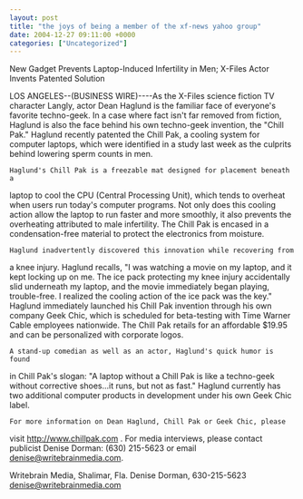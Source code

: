 ```yaml
---
layout: post
title: "the joys of being a member of the xf-news yahoo group"
date: 2004-12-27 09:11:00 +0000
categories: ["Uncategorized"]
---
```


New Gadget Prevents Laptop-Induced Infertility in Men; X-Files Actor 
Invents Patented Solution

LOS ANGELES--(BUSINESS WIRE)----As the X-Files science fiction TV character 
Langly, actor Dean Haglund is the familiar face of everyone's favorite 
techno-geek. In a case where fact isn't far removed from fiction, Haglund 
is also the face behind his own techno-geek invention, the "Chill Pak." 
Haglund recently patented the Chill Pak, a cooling system for computer 
laptops, which were identified in a study last week as the culprits behind 
lowering sperm counts in men.

    Haglund's Chill Pak is a freezable mat designed for placement beneath a 
laptop to cool the CPU (Central Processing Unit), which tends to overheat 
when users run today's computer programs. Not only does this cooling action 
allow the laptop to run faster and more smoothly, it also prevents the 
overheating attributed to male infertility. The Chill Pak is encased in a 
condensation-free material to protect the electronics from moisture.

    Haglund inadvertently discovered this innovation while recovering from 
a knee injury. Haglund recalls, "I was watching a movie on my laptop, and 
it kept locking up on me. The ice pack protecting my knee injury 
accidentally slid underneath my laptop, and the movie immediately began 
playing, trouble-free. I realized the cooling action of the ice pack was 
the key." Haglund immediately launched his Chill Pak invention through his 
own company Geek Chic, which is scheduled for beta-testing with Time Warner 
Cable employees nationwide. The Chill Pak retails for an affordable $19.95 
and can be personalized with corporate logos.

    A stand-up comedian as well as an actor, Haglund's quick humor is found 
in Chill Pak's slogan: "A laptop without a Chill Pak is like a techno-geek 
without corrective shoes...it runs, but not as fast." Haglund currently has 
two additional computer products in development under his own Geek Chic label.

    For more information on Dean Haglund, Chill Pak or Geek Chic, please 
visit http://www.chillpak.com . For media interviews, please contact 
publicist Denise Dorman: (630) 215-5623 or email denise@writebrainmedia.com.

Writebrain Media, Shalimar, Fla. Denise Dorman, 
630-215-5623  denise@writebrainmedia.com